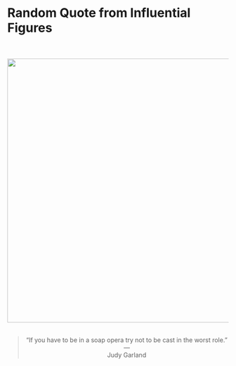 # Random Quote from Influential Figures

<div align="center">
  <br>
  <br>
  <a href="https://en.wikipedia.org/wiki/Judy_Garland" title="Judy Garland - Wikipedia"><img src="https://upload.wikimedia.org/wikipedia/commons/d/d2/Judy_Garland_publicity_photo.png" width="600px"></a>
  <br>
  <br>
  <blockquote>&ldquo;If you have to be in a soap opera try not to be cast in the worst role.&rdquo; &mdash; <footer>Judy Garland</footer></blockquote>
</div>
  